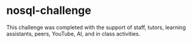 # nosql-challenge
This challenge was completed with the support of staff, tutors, learning assistants, peers, YouTube, AI, and in class activities.